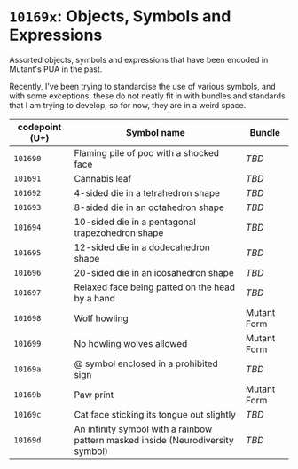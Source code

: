 # `10169x`: Objects, Symbols and Expressions

Assorted objects, symbols and expressions that have been encoded in Mutant's PUA in the past.

Recently, I've been trying to standardise the use of various symbols, and with some exceptions, these do not neatly fit in with bundles and standards that I am trying to develop, so for now, they are in a weird space.

| codepoint (U+) | Symbol name | Bundle |
| ---- | ---- | ---- |
| `101690` | Flaming pile of poo with a shocked face | *TBD* |
| `101691` | Cannabis leaf | *TBD* |
| `101692` | 4-sided die in a tetrahedron shape | *TBD* |
| `101693` | 8-sided die in an octahedron shape | *TBD* |
| `101694` | 10-sided die in a pentagonal trapezohedron shape | *TBD* |
| `101695` | 12-sided die in a dodecahedron shape | *TBD* |
| `101696` | 20-sided die in an icosahedron shape | *TBD* |
| `101697` | Relaxed face being patted on the head by a hand | *TBD* |
| `101698` | Wolf howling  | Mutant Form |
| `101699` | No howling wolves allowed | Mutant Form |
| `10169a` | @ symbol enclosed in a prohibited sign | *TBD* |
| `10169b` | Paw print | Mutant Form |
| `10169c` | Cat face sticking its tongue out slightly | *TBD* |
| `10169d` | An infinity symbol with a rainbow pattern masked inside (Neurodiversity symbol) | *TBD* | 
